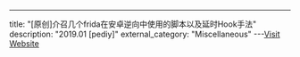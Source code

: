 ---
title: "[原创]介召几个frida在安卓逆向中使用的脚本以及延时Hook手法"
description: "2019.01 [pediy]"
external_category: "Miscellaneous"
---[Visit Website](https://bbs.pediy.com/thread-248848.htm)

